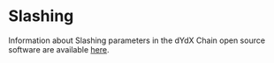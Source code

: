 # Slashing

Information about Slashing parameters in the dYdX Chain open source software are available [here](https://dydx.exchange/blog/v4-rewards-and-parameters).&#x20;
